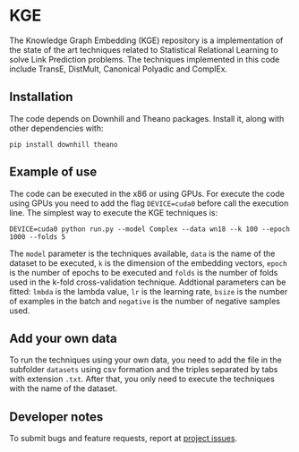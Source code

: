 # KGE

The Knowledge Graph Embedding (KGE) repository is a implementation of the state of the art techniques related to Statistical Relational Learning to solve Link Prediction problems. The techniques implemented in this code include TransE, DistMult, Canonical
Polyadic and ComplEx.

## Installation

The code depends on Downhill and Theano packages. Install it, along with other dependencies with:

```
pip install downhill theano
```

## Example of use

The code can be executed in the x86 or using GPUs. For execute the code using GPUs you need to add the flag `DEVICE=cuda0` before call the execution line. The simplest way to execute the KGE techniques is:

```
DEVICE=cuda0 python run.py --model Complex --data wn18 --k 100 --epoch 1000 --folds 5
```

The `model` parameter is the techniques available, `data` is the name of the dataset to be executed, `k` is the dimension of the embedding vectors, `epoch` is the number of epochs to be executed and `folds` is the number of folds used in the k-fold cross-validation technique. Addtional parameters can be fitted: `lmbda` is the lambda value, `lr` is the learning rate, `bsize` is the number of examples in the batch and `negative` is the number of negative samples used. 

## Add your own data

To run the techniques using your own data, you need to add the file in the subfolder `datasets` using csv formation and the triples separated by tabs with extension `.txt`. After that, you only need to execute the techniques with the name of the dataset.

## Developer notes

To submit bugs and feature requests, report at [project issues](https://github.com/QROWD/KGE/issues).
